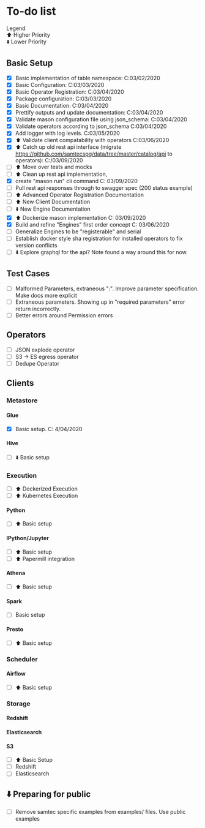 # To-do list

Legend  
:arrow_up:  Higher Priority  
:arrow_down: Lower Priority

## Basic Setup
- [x] Basic implementation of table namespace: C:03/02/2020
- [x] Basic Configuration: C:03/03/2020
- [x] Basic Operator Registration: C:03/04/2020
- [x] Package configuration: C:03/03/2020
- [x] Basic Documentation: C:03/04/2020
- [x] Prettify outputs and update documentation: C:03/04/2020
- [x] Validate mason configuration file using json_schema: C:03/04/2020
- [x] Validate operators according to json_schema C:03/04/2020
- [x] Add logger with log levels. C:03/05/2020
- [x] :arrow_up: Validate client compatability with operators C:03/06/2020
- [x] :arrow_up: Catch up old rest api interface (migrate https://github.com/samtecspg/data/tree/master/catalog/api to operators): C:/03/09/2020
- [ ] :arrow_up: Move over tests and mocks
- [ ] :arrow_up: Clean up rest api implementation, 
- [x] create "mason run" cli command C: 03/09/2020
- [ ] Pull rest api responses through to swagger spec (200 status example)
- [ ] :arrow_up: Advanced Operator Registration Documentation 
- [ ] :arrow_up: New Client Documentation 
- [ ] :arrow_down: New Engine Documentation 
- [x] :arrow_up: Dockerize mason implementation C: 03/09/2020
- [x] Build and refine "Engines" first order concept C: 03/06/2020
- [ ] Generalize Engines to be "registerable" and serial
- [ ] Establish docker style sha registration for installed operators to fix version conflicts
- [ ] :arrow_down: Explore graphql for the api? Note found a way around this for now.

## Test Cases

- [ ] Malformed Parameters, extraneous ":".   Improve parameter specification.  Make docs more explicit
- [ ] Extraneous parameters.  Showing up in "required parameters" error return incorrectly.
- [ ] Better errors around Permission errors

## Operators

- [ ] JSON explode operator
- [ ] S3 -> ES egress operator 
- [ ] Dedupe Operator

## Clients

### Metastore  
#### Glue
- [x] Basic setup. C: 4/04/2020
#### Hive
- [ ] :arrow_down: Basic setup

### Execution
- [ ] :arrow_up: Dockerized Execution
- [ ] :arrow_up: Kubernetes Execution

#### Python
- [ ] :arrow_up: Basic setup
#### IPython/Jupyter
- [ ] :arrow_up: Basic setup
- [ ] :arrow_up: Papermill integration 
#### Athena
- [ ] :arrow_up: Basic setup 
#### Spark
- [ ] Basic setup 
#### Presto
- [ ] :arrow_up: Basic setup 

### Scheduler
#### Airflow
- [ ] :arrow_up: Basic setup 

### Storage
#### Redshift
#### Elasticsearch
#### S3
- [ ] :arrow_up: Basic Setup 
- [ ] Redshift
- [ ] Elasticsearch

## :arrow_down: Preparing for public
- [ ] Remove samtec specific examples from examples/ files.  Use public examples


